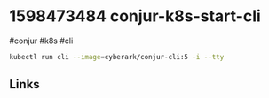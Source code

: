 # 1598473484 conjur-k8s-start-cli
#conjur #k8s #cli

```bash
kubectl run cli --image=cyberark/conjur-cli:5 -i --tty
```

## Links
